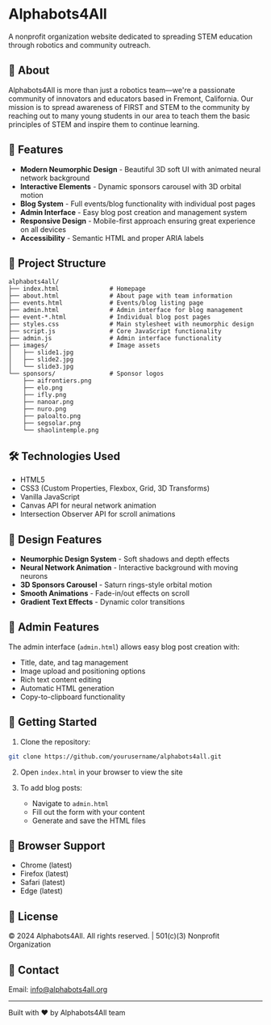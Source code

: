 # Alphabots4All

A nonprofit organization website dedicated to spreading STEM education through robotics and community outreach.

## 🌟 About

Alphabots4All is more than just a robotics team—we're a passionate community of innovators and educators based in Fremont, California. Our mission is to spread awareness of FIRST and STEM to the community by reaching out to many young students in our area to teach them the basic principles of STEM and inspire them to continue learning.

## 🚀 Features

- **Modern Neumorphic Design** - Beautiful 3D soft UI with animated neural network background
- **Interactive Elements** - Dynamic sponsors carousel with 3D orbital motion
- **Blog System** - Full events/blog functionality with individual post pages
- **Admin Interface** - Easy blog post creation and management system
- **Responsive Design** - Mobile-first approach ensuring great experience on all devices
- **Accessibility** - Semantic HTML and proper ARIA labels

## 📁 Project Structure

```
alphabots4all/
├── index.html              # Homepage
├── about.html              # About page with team information
├── events.html             # Events/blog listing page
├── admin.html              # Admin interface for blog management
├── event-*.html            # Individual blog post pages
├── styles.css              # Main stylesheet with neumorphic design
├── script.js               # Core JavaScript functionality
├── admin.js                # Admin interface functionality
├── images/                 # Image assets
│   ├── slide1.jpg
│   ├── slide2.jpg
│   └── slide3.jpg
└── sponsors/               # Sponsor logos
    ├── aifrontiers.png
    ├── elo.png
    ├── ifly.png
    ├── nanoar.png
    ├── nuro.png
    ├── paloalto.png
    ├── segsolar.png
    └── shaolintemple.png
```

## 🛠️ Technologies Used

- HTML5
- CSS3 (Custom Properties, Flexbox, Grid, 3D Transforms)
- Vanilla JavaScript
- Canvas API for neural network animation
- Intersection Observer API for scroll animations

## 🎨 Design Features

- **Neumorphic Design System** - Soft shadows and depth effects
- **Neural Network Animation** - Interactive background with moving neurons
- **3D Sponsors Carousel** - Saturn rings-style orbital motion
- **Smooth Animations** - Fade-in/out effects on scroll
- **Gradient Text Effects** - Dynamic color transitions

## 📝 Admin Features

The admin interface (`admin.html`) allows easy blog post creation with:
- Title, date, and tag management
- Image upload and positioning options
- Rich text content editing
- Automatic HTML generation
- Copy-to-clipboard functionality

## 🚀 Getting Started

1. Clone the repository:
```bash
git clone https://github.com/yourusername/alphabots4all.git
```

2. Open `index.html` in your browser to view the site

3. To add blog posts:
   - Navigate to `admin.html`
   - Fill out the form with your content
   - Generate and save the HTML files

## 📱 Browser Support

- Chrome (latest)
- Firefox (latest)
- Safari (latest)
- Edge (latest)

## 📄 License

© 2024 Alphabots4All. All rights reserved. | 501(c)(3) Nonprofit Organization

## 🤝 Contact

Email: info@alphabots4all.org

---

Built with ❤️ by Alphabots4All team